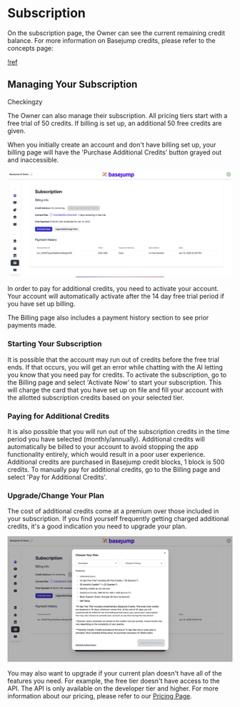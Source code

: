 # Subscription

On the subscription page, the Owner can see the current remaining credit balance. For more information on Basejump credits, please refer to the concepts page:

[!ref](/getting-started/concepts.md)

## Managing Your Subscription

Checkingzy

The Owner can also manage their subscription. All pricing tiers start with a free trial of 50 credits. If billing is set up, an additional 50 free credits are given.

When you initially create an account and don't have billing set up, your billing page will have the 'Purchase Additional Credits' button grayed out and inaccessible.

![The Billing page](/images/billing/billing_page.png)

In order to pay for additional credits, you need to activate your account. Your account will automatically activate after the 14 day free trial period if you have set up billing.

The Billing page also includes a payment history section to see prior payments made.

### Starting Your Subscription

It is possible that the account may run out of credits before the free trial ends. If that occurs, you will get an error while chatting with the AI letting you know that you need pay for credits. To activate the subscription, go to the Billing page and select 'Activate Now' to start your subscription. This will charge the card that you have set up on file and fill your account with the allotted subscription credits based on your selected tier.

### Paying for Additional Credits

It is also possible that you will run out of the subscription credits in the time period you have selected (monthly/annually). Additional credits will automatically be billed to your account to avoid stopping the app functionality entirely, which would result in a poor user experience. Additional credits are purchased in Basejump credit blocks, 1 block is 500 credits. To manually pay for additional credits, go to the Billing page and select 'Pay for Additional Credits'.

### Upgrade/Change Your Plan

The cost of additional credits come at a premium over those included in your subscription. If you find yourself frequently getting charged additional credits, it's a good indication you need to upgrade your plan.

![Upgrading your plan](/images/billing/upgrade_plan.png)

You may also want to upgrade if your current plan doesn't have all of the features you need. For example, the free tier doesn't have access to the API. The API is only available on the developer tier and higher. For more information about our pricing, please refer to our [Pricing Page](https://basejump.ai/pricing).
